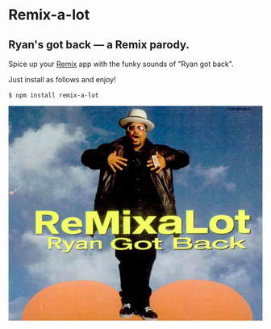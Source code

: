 # Remix-a-lot

## Ryan's got back — a Remix parody.

Spice up your [Remix](https://github.com/remix-run/remix) app with the funky sounds of "Ryan got back".

Just install as follows and enjoy!

```
$ npm install remix-a-lot
```

![Remix-a-lot — Ryan got back](remix-a-lot.jpg)
